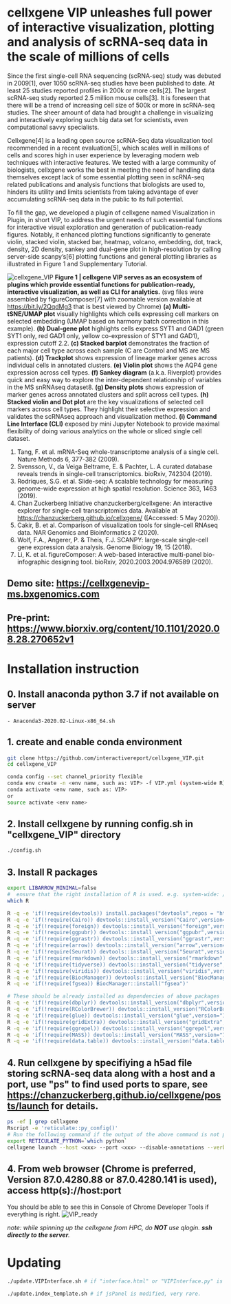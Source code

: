 # cellxgene VIP unleashes full power of interactive visualization, plotting and analysis of scRNA-seq data in the scale of millions of cells


Since the first single-cell RNA sequencing (scRNA-seq) study was debuted in 2009[1], over 1050 scRNA-seq studies have been published to date. At least 25 studies reported profiles in 200k or more cells[2]. The largest scRNA-seq study reported 2.5 million mouse cells[3]. It is foreseen that there will be a trend of increasing cell size of 500k or more in scRNA-seq studies. The sheer amount of data had brought a challenge in visualizing and interactively exploring such big data set for scientists, even computational savvy specialists.

Cellxgene[4] is a leading open source scRNA-Seq data visualization tool recommended in a recent evaluation[5], which scales well in millions of cells and scores high in user experience by leveraging modern web techniques with interactive features. We tested with a large community of biologists, cellxgene works the best in meeting the need of handling data themselves except lack of some essential plotting seen in scRNA-seq related publications and analysis functions that biologists are used to, hinders its utility and limits scientists from taking advantage of ever accumulating scRNA-seq data in the public to its full potential.

To fill the gap, we developed a plugin of cellxgene named Visualization in Plugin, in short VIP, to address the urgent needs of such essential functions for interactive visual exploration and generation of publication-ready figures. Notably, it enhanced plotting functions significantly to generate violin, stacked violin, stacked bar, heatmap, volcano, embedding, dot, track, density, 2D density, sankey and dual-gene plot in high-resolution by calling server-side scanpy’s[6] plotting functions and general plotting libraries as illustrated in Figure 1 and Supplementary Tutorial.

![cellxgene_VIP](https://interactivereport.github.io/cellxgene_VIP/cellxgene_VIP.png?raw=true "cellxgene_VIP")
**Figure 1 | cellxgene VIP serves as an ecosystem of plugins which provide essential functions for
publication-ready, interactive visualization, as well as CLI for analytics.** (svg files were assembled by
figureComposer[7] with zoomable version available at https://bit.ly/2QqdMg3 that is best viewed by Chrome)
**(a) Multi-tSNE/UMAP plot** visually highlights which cells expressing cell markers on selected embedding (UMAP
based on harmony batch correction in this example). **(b) Dual-gene plot** highlights cells express SYT1 and GAD1
(green SYT1 only, red GAD1 only, yellow co-expression of STY1 and GAD1), expression cutoff 2.2. **(c) Stacked
barplot** demonstrates the fraction of each major cell type across each sample (C are Control and MS are MS
patients). **(d) Trackplot** shows expression of lineage marker genes across individual cells in annotated clusters.
**(e) Violin plot** shows the AQP4 gene expression across cell types. **(f) Sankey diagram** (a.k.a. Riverplot) provides
quick and easy way to explore the inter-dependent relationship of variables in the MS snRNAseq dataset8. **(g)
Density plots** shows expression of marker genes across annotated clusters and split across cell types. **(h)
Stacked violin and Dot plot** are the key visualizations of selected cell markers across cell types. They highlight
their selective expression and validates the scRNAseq approach and visualization method. **(i) Command Line
Interface (CLI)** exposed by mini Jupyter Notebook to provide maximal flexibility of doing various analytics on the
whole or sliced single cell dataset.

1.	Tang, F. et al. mRNA-Seq whole-transcriptome analysis of a single cell. Nature Methods 6, 377-382 (2009).
2.	Svensson, V., da Veiga Beltrame, E. & Pachter, L. A curated database reveals trends in single-cell transcriptomics. bioRxiv, 742304 (2019).
3.	Rodriques, S.G. et al. Slide-seq: A scalable technology for measuring genome-wide expression at high spatial resolution. Science 363, 1463 (2019).
4.	Chan Zuckerberg Initiative chanzuckerberg/cellxgene: An interactive explorer for single-cell transcriptomics data. Available at https://chanzuckerberg.github.io/cellxgene/ ([Accessed: 5 May 2020]).
5.	Cakir, B. et al. Comparison of visualization tools for single-cell RNAseq data. NAR Genomics and Bioinformatics 2 (2020).
6.	Wolf, F.A., Angerer, P. & Theis, F.J. SCANPY: large-scale single-cell gene expression data analysis. Genome Biology 19, 15 (2018).
7. Li, K. et al. figureComposer: A web-based interactive multi-panel bio-infographic designing tool. bioRxiv, 2020.2003.2004.976589 (2020).

## Demo site: https://cellxgenevip-ms.bxgenomics.com

## Pre-print: https://www.biorxiv.org/content/10.1101/2020.08.28.270652v1

# Installation instruction

## 0. Install anaconda python 3.7 if not available on server
    - Anaconda3-2020.02-Linux-x86_64.sh

## 1. create and enable conda environment
``` bash
git clone https://github.com/interactivereport/cellxgene_VIP.git
cd cellxgene_VIP

conda config --set channel_priority flexible
conda env create -n <env name, such as: VIP> -f VIP.yml (system-wide R) or VIP_conda_R.yml (local R under conda, no root privilege needed)
conda activate <env name, such as: VIP>
or
source activate <env name>
```
## 2. Install cellxgene by running config.sh in "cellxgene_VIP" directory
```bash
./config.sh
```
## 3. Install R packages
```bash
export LIBARROW_MINIMAL=false
#  ensure that the right installation of R is used. e.g. system-wide: /bin/R or /usr/bin/R ; local R under conda: ~/.conda/envs/VIP_conda_R/bin/R
which R

R -q -e 'if(!require(devtools)) install.packages("devtools",repos = "http://cran.us.r-project.org")'
R -q -e 'if(!require(Cairo)) devtools::install_version("Cairo",version="1.5-12",repos = "http://cran.us.r-project.org")'
R -q -e 'if(!require(foreign)) devtools::install_version("foreign",version="0.8-76",repos = "http://cran.us.r-project.org")'
R -q -e 'if(!require(ggpubr)) devtools::install_version("ggpubr",version="0.3.0",repos = "http://cran.us.r-project.org")'
R -q -e 'if(!require(ggrastr)) devtools::install_version("ggrastr",version="0.1.9",repos = "http://cran.us.r-project.org")'
R -q -e 'if(!require(arrow)) devtools::install_version("arrow",version="2.0.0",repos = "http://cran.us.r-project.org")'
R -q -e 'if(!require(Seurat)) devtools::install_version("Seurat",version="3.2.3",repos = "http://cran.us.r-project.org")'
R -q -e 'if(!require(rmarkdown)) devtools::install_version("rmarkdown",version="2.5",repos = "http://cran.us.r-project.org")'
R -q -e 'if(!require(tidyverse)) devtools::install_version("tidyverse",version="1.3.0",repos = "http://cran.us.r-project.org")'
R -q -e 'if(!require(viridis)) devtools::install_version("viridis",version="0.5.1",repos = "http://cran.us.r-project.org")'
R -q -e 'if(!require(BiocManager)) devtools::install_version("BiocManager",version="1.30.10",repos = "http://cran.us.r-project.org")'
R -q -e 'if(!require(fgsea)) BiocManager::install("fgsea")'

# These should be already installed as dependencies of above packages
R -q -e 'if(!require(dbplyr)) devtools::install_version("dbplyr",version="1.0.2",repos = "http://cran.us.r-project.org")'
R -q -e 'if(!require(RColorBrewer)) devtools::install_version("RColorBrewer",version="1.1-2",repos = "http://cran.us.r-project.org")'
R -q -e 'if(!require(glue)) devtools::install_version("glue",version="1.4.2",repos = "http://cran.us.r-project.org")'
R -q -e 'if(!require(gridExtra)) devtools::install_version("gridExtra",version="2.3",repos = "http://cran.us.r-project.org")'
R -q -e 'if(!require(ggrepel)) devtools::install_version("ggrepel",version="0.8.2",repos = "http://cran.us.r-project.org")'
R -q -e 'if(!require(MASS)) devtools::install_version("MASS",version="7.3-51.6",repos = "http://cran.us.r-project.org")'
R -q -e 'if(!require(data.table)) devtools::install_version("data.table",version="1.13.0",repos = "http://cran.us.r-project.org")'
```
## 4. Run cellxgene by specifiying a h5ad file storing scRNA-seq data along with a host and a port, use "ps" to find used ports to spare, see https://chanzuckerberg.github.io/cellxgene/posts/launch for details.
```bash
ps -ef | grep cellxgene
Rscript -e 'reticulate::py_config()'
# Run the following command if the output of the above command is not pointing to the python in your env.
export RETICULATE_PYTHON=`which python`
cellxgene launch --host <xxx> --port <xxx> --disable-annotations --verbose <h5ad file>
```
## 4. From web browser (Chrome is preferred, Version 87.0.4280.88 or 87.0.4280.141 is used), access http(s)://host:port

You should be able to see this in Console of Chrome Developer Tools if everything is right.
![VIP_ready](https://user-images.githubusercontent.com/29576524/92059839-46482d00-ed60-11ea-8890-8e1b513a1656.png)

*note: while spinning up the cellxgene from HPC, do **NOT** use qlogin. **ssh directly to the server**.*

# Updating
```bash
./update.VIPInterface.sh # if "interface.html" or "VIPInterface.py" is modified, often.

./update.index_template.sh # if jsPanel is modified, very rare.
```
